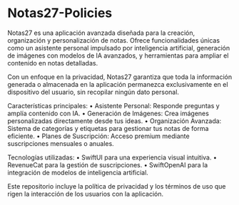 # Notas27-Policies
Notas27 es una aplicación avanzada diseñada para la creación, organización y personalización de notas. Ofrece funcionalidades únicas como un asistente personal impulsado por inteligencia artificial, generación de imágenes con modelos de IA avanzados, y herramientas para ampliar el contenido en notas detalladas.

Con un enfoque en la privacidad, Notas27 garantiza que toda la información generada o almacenada en la aplicación permanezca exclusivamente en el dispositivo del usuario, sin recopilar ningún dato personal.

Características principales:
	•	Asistente Personal: Responde preguntas y amplía contenido con IA.
	•	Generación de Imágenes: Crea imágenes personalizadas directamente desde tus ideas.
	•	Organización Avanzada: Sistema de categorías y etiquetas para gestionar tus notas de forma eficiente.
	•	Planes de Suscripción: Acceso premium mediante suscripciones mensuales o anuales.

Tecnologías utilizadas:
	•	SwiftUI para una experiencia visual intuitiva.
	•	RevenueCat para la gestión de suscripciones.
	•	SwiftOpenAI para la integración de modelos de inteligencia artificial.

Este repositorio incluye la política de privacidad y los términos de uso que rigen la interacción de los usuarios con la aplicación.

